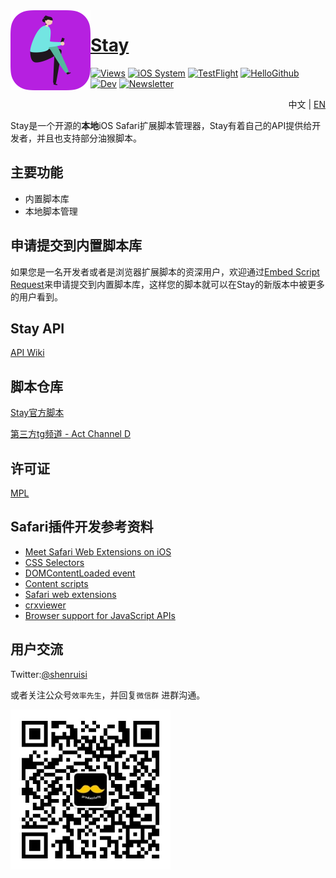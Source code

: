<img width="128px" src="./Material/icon.png" alt="Logo" align="left"/>

# [Stay](https://apps.apple.com/cn/app/stay-%E7%BD%91%E9%A1%B5%E7%BA%AF%E6%B5%8F%E8%A7%88/id1591620171)

[![Views](https://views.whatilearened.today/views/github/shenruisi/Stay.svg)]()
[![iOS System](https://img.shields.io/badge/iOS-15%2B-brightgreen)]()
[![TestFlight](https://img.shields.io/badge/TestFlight-2.0.2-4391E1)](https://app.airport.community/app/recICnNcHuUDSCL2b)
[![HelloGithub](https://img.shields.io/badge/HelloGithub-vol.70-white)](https://hellogithub.com/periodical/volume/70/)
[![Dev](https://img.shields.io/badge/Develop%20Branch-2.0.5-blueviolet)]()
[![Newsletter](https://img.shields.io/badge/Newsletter-Subscribe-important)](https://www.getrevue.co/profile/shenruisi)


<p align="right">中文 | <a href="README-EN.md">EN</a></p>     

Stay是一个开源的**本地**iOS Safari扩展脚本管理器，Stay有着自己的API提供给开发者，并且也支持部分油猴脚本。


## 主要功能
- 内置脚本库
- 本地脚本管理

## 申请提交到内置脚本库
如果您是一名开发者或者是浏览器扩展脚本的资深用户，欢迎通过[Embed Script Request](https://github.com/shenruisi/Stay/issues/new?assignees=shenruisi&labels=embed+script+request&template=Embed-Script-Request.yml&title=%5BEmbed+Script+Request%5D%3A+)来申请提交到内置脚本库，这样您的脚本就可以在Stay的新版本中被更多的用户看到。

## Stay API
[API Wiki](https://github.com/shenruisi/Stay/wiki/Stay-API-Reference)

## 脚本仓库
[Stay官方脚本](https://github.com/shenruisi/Stay-Offical-Userscript)

[第三方tg频道 - Act Channel D](https://t.me/ACTCD)

## 许可证
[MPL](./LICENSE)


## Safari插件开发参考资料
- [Meet Safari Web Extensions on iOS](https://developer.apple.com/videos/play/wwdc2021/10104)
- [CSS Selectors](https://developer.mozilla.org/en-US/docs/Web/CSS/CSS_Selectors)
- [DOMContentLoaded event](https://developer.mozilla.org/en-US/docs/Web/API/Window/DOMContentLoaded_event)
- [Content scripts](https://developer.chrome.com/docs/extensions/mv3/content_scripts/)
- [Safari web extensions](https://developer.apple.com/documentation/safariservices/safari_web_extensions)
- [crxviewer](https://robwu.nl/crxviewer/)
- [Browser support for JavaScript APIs](https://developer.mozilla.org/en-US/docs/Mozilla/Add-ons/WebExtensions/Browser_support_for_JavaScript_APIs)

## 用户交流
Twitter:[@shenruisi](https://twitter.com/shenruisi)

或者关注公众号`效率先生`，并回复`微信群` 进群沟通。

<img src="./Material/qrcode.jpg" width="256"/>

